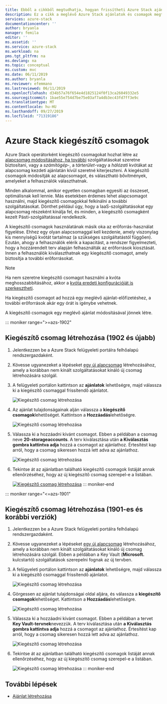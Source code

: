 ```yaml
---
title: Ebből a cikkből megtudhatja, hogyan frissítheti Azure Stack ajánlatait és csomagjait | Microsoft Docs
description: Ez a cikk a meglévő Azure Stack ajánlatok és csomagok megtekintését és módosítását ismerteti.
services: azure-stack
documentationcenter: ''
author: bryanla
manager: femila
editor: ''
ms.assetid: ''
ms.service: azure-stack
ms.workload: na
pms.tgt_pltfrm: na
ms.devlang: na
ms.topic: conceptual
ms.custom: mvc
ms.date: 06/11/2019
ms.author: bryanla
ms.reviewer: efemmano
ms.lastreviewed: 06/11/2019
ms.openlocfilehash: d34b57a76f654e4d1825124f0f13ca26049332e5
ms.sourcegitcommit: 1bae55e754d7be75e03af7a4db3ec43fd7ff3e9c
ms.translationtype: MT
ms.contentlocale: hu-HU
ms.lasthandoff: 09/27/2019
ms.locfileid: "71319186"
---
```

# <a name="azure-stack-add-on-plans"></a>Azure Stack kiegészítő csomagok

Azure Stack operátorként kiegészítő csomagokat hozhat létre az [alapcsomag módosításához, ha további](azure-stack-create-plan.md) szolgáltatásokat szeretne biztosítani, vagy a *számítógép*-, a *tárterület*-vagy a *hálózati* kvótákat az alapcsomag kezdeti ajánlatán kívül szeretné kiterjeszteni. A kiegészítő csomagok módosítják az alapcsomagot, és választható bővítmények, amelyeket a felhasználók választhatnak.

Minden alkalommal, amikor egyetlen csomagban egyesíti az összeset, optimálisnak kell lennie. Más esetekben érdemes lehet alapcsomagot használni, majd kiegészítő csomagokkal felkínálni a további szolgáltatásokat. Dönthet például úgy, hogy a IaaS-szolgáltatásokat egy alapcsomag részeként kínálja fel, és minden, a kiegészítő csomagként kezelt Pásti-szolgáltatással rendelkezik.

A kiegészítő csomagok használatának másik oka az erőforrás-használat figyelése. Ehhez egy olyan alapcsomaggal kell kezdenie, amely viszonylag kis mennyiségű kvótát tartalmaz (a szükséges szolgáltatástól függően). Ezután, ahogy a felhasználók elérik a kapacitást, a rendszer figyelmezteti, hogy a hozzárendelt terv alapján felhasználták az erőforrások kiosztását. Innen a felhasználók kiválaszthatnak egy kiegészítő csomagot, amely biztosítja a további erőforrásokat.

> [!NOTE]
> Ha nem szeretne kiegészítő csomagot használni a kvóta meghosszabbításához, akkor a [kvóta eredeti konfigurációját is szerkesztheti](azure-stack-quota-types.md#edit-a-quota).

Ha kiegészítő csomagot ad hozzá egy meglévő ajánlat-előfizetéshez, a további erőforrások akár egy órát is igénybe vehetnek.

A kiegészítő csomagok egy meglévő ajánlat módosításával jönnek létre.

::: moniker range=">=azs-1902"
## <a name="create-an-add-on-plan-1902-and-later"></a>Kiegészítő csomag létrehozása (1902 és újabb)

1. Jelentkezzen be a Azure Stack felügyeleti portálra felhőalapú rendszergazdaként.
2. Kövesse ugyanezeket a lépéseket [egy új alapcsomag](azure-stack-create-plan.md) létrehozásához, amely a korábban nem kínált szolgáltatásokat kínáló új csomag létrehozására szolgál.
3. A felügyeleti portálon kattintson az **ajánlatok** lehetőségre, majd válassza ki a kiegészítő csomaggal frissítendő ajánlatot.

   ![Kiegészítő csomag létrehozása](media/create-add-on-plan/add-on1.png)

4. Az ajánlat tulajdonságainak alján válassza a **kiegészítő csomagok**lehetőséget. Kattintson a **Hozzáadás**lehetőségre.

    ![Kiegészítő csomag létrehozása](media/create-add-on-plan/add-on2.png)

5. Válassza ki a hozzáadni kívánt csomagot. Ebben a példában a csomag neve **20-storageaccounts**. A terv kiválasztása után **a Kiválasztás gombra kattintva adja** hozzá a csomagot az ajánlathoz. Értesítést kap arról, hogy a csomag sikeresen hozzá lett adva az ajánlathoz.

    ![Kiegészítő csomag létrehozása](media/create-add-on-plan/add-on3.png)

6. Tekintse át az ajánlatban található kiegészítő csomagok listáját annak ellenőrzéséhez, hogy az új kiegészítő csomag szerepel-e a listában.

    [![Kiegészítő csomag létrehozása](media/create-add-on-plan/add-on4.png "Kiegészítő csomag létrehozása")](media/create-add-on-plan/add-on4lg.png#lightbox)
::: moniker-end

::: moniker range="<=azs-1901"
## <a name="create-an-add-on-plan-1901-and-earlier"></a>Kiegészítő csomag létrehozása (1901-es és korábbi verziók)

1. Jelentkezzen be a Azure Stack felügyeleti portálra felhőalapú rendszergazdaként.
2. Kövesse ugyanezeket a lépéseket [egy új alapcsomag](azure-stack-create-plan.md) létrehozásához, amely a korábban nem kínált szolgáltatásokat kínáló új csomag létrehozására szolgál. Ebben a példában a Key Vault (**Microsoft.** kulcstartó) szolgáltatások szerepelni fognak az új tervben.
3. A felügyeleti portálon kattintson az **ajánlatok** lehetőségre, majd válassza ki a kiegészítő csomaggal frissítendő ajánlatot.

   ![Kiegészítő csomag létrehozása](media/create-add-on-plan/1.PNG)

4. Görgessen az ajánlat tulajdonságai oldal aljára, és válassza a **kiegészítő csomagok**lehetőséget. Kattintson a **Hozzáadás**lehetőségre.

    ![Kiegészítő csomag létrehozása](media/create-add-on-plan/2.PNG)

5. Válassza ki a hozzáadni kívánt csomagot. Ebben a példában a tervet **Key Vault-tervnek**nevezzük. A terv kiválasztása után **a Kiválasztás gombra kattintva adja** hozzá a csomagot az ajánlathoz. Értesítést kap arról, hogy a csomag sikeresen hozzá lett adva az ajánlathoz.

    ![Kiegészítő csomag létrehozása](media/create-add-on-plan/3.PNG)

6. Tekintse át az ajánlatban található kiegészítő csomagok listáját annak ellenőrzéséhez, hogy az új kiegészítő csomag szerepel-e a listában.

    ![Kiegészítő csomag létrehozása](media/create-add-on-plan/4.PNG)
::: moniker-end

## <a name="next-steps"></a>További lépések

* [Ajánlat létrehozása](azure-stack-create-offer.md)
